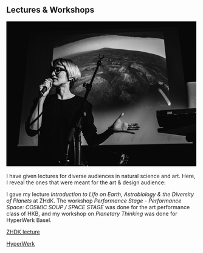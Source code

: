 ## Lectures & Workshops

![image alt title](/images/small/frankpowers.jpg)

I have given lectures for diverse audiences in natural science and art. Here, I reveal the ones that were meant for the art & design audience:

I gave my lecture *Introduction to Life on Earth, Astrobiology & the Diversity of Planets* at ZHdK. The workshop *Performance Stage - Performance Space: COSMIC SOUP / SPACE STAGE* was done for the art performance class of HKB, and my workshop on *Planetary Thinking* was done for HyperWerk Basel.

[ZHDK lecture](https://www.zhdk.ch/veranstaltung/35105)

[HyperWerk](https://www.fhnw.ch/de/die-fhnw/hochschulen/hgk/institute/institut-hyperwerk#)

